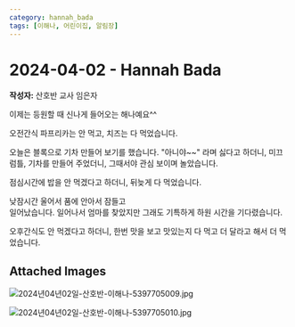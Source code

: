 ```yaml
---
category: hannah_bada
tags: [이해나, 어린이집, 알림장]
---
```


# 2024-04-02 - Hannah Bada

**작성자:** 산호반 교사 임은자  

이제는 등원할 때 신나게 들어오는 해나예요^^

오전간식 파프리카는 안 먹고, 치즈는 다 먹었습니다.

오늘은 블록으로 기차 만들어 보기를 했습니다. "아니야~~" 라며 싫다고 하더니,  미끄럼틀, 기차를 만들어 주었더니, 그때서야 관심 보이며 놀았습니다.

점심시간에 밥을 안 먹겠다고 하더니, 뒤늦게 다 먹었습니다.

낮잠시간 울어서 품에 안아서 잠들고  
일어났습니다.  일어나서 엄마를 찾았지만 그래도 기특하게 하원 시간을  기다렸습니다.

오후간식도 안 먹겠다고 하더니, 한번 맛을 보고 맛있는지 다 먹고 더 달라고 해서 더 먹었습니다.

## Attached Images
![2024년04년02일-산호반-이해나-5397705009.jpg](https://feghi.github.io/assets/img/bada_photo/2024년04년02일-산호반-이해나-5397705009.jpg)

![2024년04년02일-산호반-이해나-5397705010.jpg](https://feghi.github.io/assets/img/bada_photo/2024년04년02일-산호반-이해나-5397705010.jpg)

